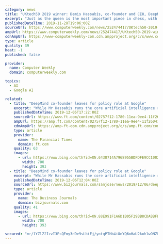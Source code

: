 ```yaml
---
category: news
title: "UKtech50 2019 winner: Demis Hassabis, co-founder and CEO, DeepMind"
excerpt: "Just as the queen is the most important piece in chess, with its ability to move anywhere across the board, DeepMind founder and chief executive Demis Hassabis is at the centre of an emerging world order where artificial intelligence (AI) will impact every ..."
publishedDateTime: 2019-11-28T19:06:00Z
sourceUrl: https://www.computerweekly.com/news/252474417/UKtech50-2019-winner-Demis-Hassabis-co-founder-and-CEO-DeepMind
ampUrl: https://www.computerweekly.com/news/252474417/UKtech50-2019-winner-Demis-Hassabis-co-founder-and-CEO-DeepMind?amp=1
cdnAmpUrl: https://www-computerweekly-com.cdn.ampproject.org/c/s/www.computerweekly.com/news/252474417/UKtech50-2019-winner-Demis-Hassabis-co-founder-and-CEO-DeepMind?amp=1
type: article
quality: 39
heat: -1
published: false

provider:
  name: Computer Weekly
  domain: computerweekly.com

topics:
  - AI
  - Google AI

related:
  - title: "DeepMind co-founder leaves for policy role at Google"
    excerpt: "While Mr Hassabis runs the core artificial intelligence research at DeepMind ... infra and [self-driving car company] Waymo,” according to LinkedIn profiles of employees. Mr Hassabis pointed to other examples of collaboration, including research using machine learning to accelerate ecological research in the Serengeti, and work with Waymo ..."
    publishedDateTime: 2019-12-05T17:22:00Z
    sourceUrl: https://www.ft.com/content/02757f12-1780-11ea-9ee4-11f260415385
    ampUrl: https://amp.ft.com/content/02757f12-1780-11ea-9ee4-11f260415385
    cdnAmpUrl: https://amp-ft-com.cdn.ampproject.org/c/s/amp.ft.com/content/02757f12-1780-11ea-9ee4-11f260415385
    type: article
    provider:
      name: The Financial Times
      domain: ft.com
    quality: 63
    images:
      - url: https://www.bing.com/th?id=ON.6438714A7968955BDFDFE9CC1002A9A4
        width: 700
        height: 393
  - title: "DeepMind co-founder leaves for policy role at Google"
    excerpt: "While Mr Hassabis runs the core artificial intelligence research at DeepMind ... infra and [self-driving car company] Waymo,” according to LinkedIn profiles of employees. Mr Hassabis pointed to other examples of collaboration, including research using machine learning to accelerate ecological research in the Serengeti, and work with Waymo ..."
    publishedDateTime: 2019-12-06T12:04:00Z
    sourceUrl: https://www.bizjournals.com/sanjose/news/2019/12/06/deepmind-co-founder-leaves-for-policy-role-at.html
    type: article
    provider:
      name: The Business Journals
      domain: bizjournals.com
    quality: 41
    images:
      - url: https://www.bing.com/th?id=ON.88E991F1A6D1B05F29BB8CDABBFEAA1A
        width: 700
        height: 393

secured: "mr/1YZlZ2IzvI3EsQEmy3d9e9sLbiEj/yotqPTHb4iOnYQ6oHaU2koh1wONZkIFQvWaqBjeihXJMzVJEw7WKBq4WlV34qIt/78JZuVK78zHiA2InQ/ELPhYjUT4tccslGTPtIws9D0E7LOf9gtuFwdrfa1v+cxTE5hakAUG9jy2wIMI3Y9prdqRl4nrzXrLWmvpPolIYRwiJI//8JQGR5O6sF81FDX5jmsKmO08nFw14+Z+1wo2d0LCyakwf7axGplgEJ//2eKqlmqZhJAUdUg==;xmJaSauvhxslVhNzSkxjZw=="
---
```



